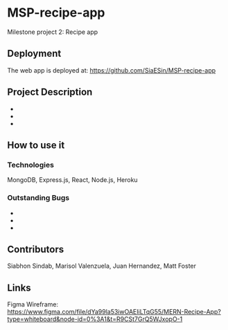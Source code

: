 # MSP-recipe-app
Milestone project 2:
Recipe app 

## Deployment

The web app is deployed at: https://github.com/SiaESin/MSP-recipe-app


## Project Description
-
-
-

## How to use it 


### Technologies
MongoDB, Express.js, React, Node.js, Heroku


### Outstanding Bugs
-
-
-
## Contributors
Siabhon Sindab,
Marisol Valenzuela,
Juan Hernandez,
Matt Foster

## Links
Figma Wireframe: https://www.figma.com/file/dYa99la53iwOAEIiLTqG55/MERN-Recipe-App?type=whiteboard&node-id=0%3A1&t=R9CSt7GrQ5WJxopO-1 